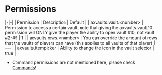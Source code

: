 # Permissions

|-|-|
| Permission | Description | Default |
| axvaults.vault.&lt;number> | Permission to access a certain vault, note that giving the axvaults.vault.10 permission will ONLY give the player the ability to open vault #10, not vault #2-#9 | 1 |
| axvaults.rows.&lt;number> | You can override the amount of rows that the vaults of players can have (this applies to all vaults of that player) | --- |
| axvaults.itempicker | Ability to change the icon in the vault selector | true |

* Command permissions are not mentioned here, please check [Commands](AxVaults-Commands.md)!